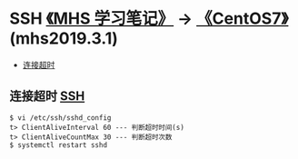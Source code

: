 # SSH [《MHS 学习笔记》] -> [《CentOS7》]  (mhs2019.3.1)

- [连接超时]

## <span id="time-out">连接超时</span> [SSH]
```
$ vi /etc/ssh/sshd_config
t> ClientAliveInterval 60 --- 判断超时时间(s)
t> ClientAliveCountMax 30 --- 判断超时次数
$ systemctl restart sshd
```

##
[《MHS 学习笔记》]: https://mhsnet.github.io/mhsstudynotes/ "《MHS 学习笔记》"
[《CentOS7》]: https://mhsnet.github.io/mhsstudynotes/os/centos7/index.html "《CentOS7》"
[SSH]: https://mhsnet.github.io/mhsstudynotes/os/centos7/others/ssh.html "SSH"

[连接超时]: https://mhsnet.github.io/mhsstudynotes/os/centos7/others/ssh.html#time-out "连接超时"